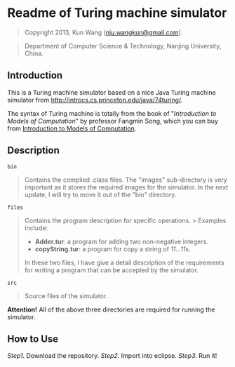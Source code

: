 # Readme of Turing machine simulator
> Copyright 2013, Kun Wang (nju.wangkun@gmail.com).

> Department of Computer Science & Technology, Nanjing University, China.

## Introduction
This is a Turing machine simulator based on a nice Java Turing machine simulator
from http://introcs.cs.princeton.edu/java/74turing/.

The syntax of Turing machine is totally from the book of
"*Introduction to Models of Computation*" by professor Fangmin Song, which you can buy from [Introduction to Models of Computation](http://www.amazon.cn/%E8%AE%A1%E7%AE%97%E6%9C%BA%E7%A7%91%E5%AD%A6%E4%B8%8E%E6%8A%80%E6%9C%AF%E7%A0%94%E7%A9%B6%E7%94%9F%E7%B3%BB%E5%88%97%E6%95%99%E6%9D%90-%E8%AE%A1%E7%AE%97%E6%A8%A1%E5%9E%8B%E5%AF%BC%E5%BC%95-%E5%AE%8B%E6%96%B9%E6%95%8F/dp/B008N6TA4U/ref=sr_1_1?ie=UTF8&qid=1421406550&sr=8-1&keywords=%E8%AE%A1%E7%AE%97%E6%A8%A1%E5%9E%8B%E5%AF%BC%E5%BC%95).

## Description

`bin`
> Contains the compiled .class files. The "images" sub-directory is very important as it stores the required images for the simulator. In the next update, I will try to move it out of the "bin" directory.

`files`
> Contains the program description for specific operations. > Examples include:
> + **Adder.tur**: a program for adding two non-negative integers.
> + **copyString.tur**: a program for copy a string of *11...11*s.
>
> In these two files, I have give a detail description of the requirements for writing a program that can be accepted by the simulator.

`src`
> Source files of the simulator.

**Attention!** All of the above three directories are required for running the simulator.
## How to Use

*Step1.* Download the repository.
*Step2.* Import into eclipse.
*Step3.* Run it!
